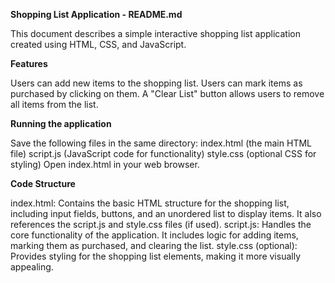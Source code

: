 **Shopping List Application - README.md**

This document describes a simple interactive shopping list application created using HTML, CSS, and JavaScript.

**Features**

Users can add new items to the shopping list.
Users can mark items as purchased by clicking on them.
A "Clear List" button allows users to remove all items from the list.

**Running the application**

Save the following files in the same directory:
index.html (the main HTML file)
script.js (JavaScript code for functionality)
style.css (optional CSS for styling)
Open index.html in your web browser.

**Code Structure**

index.html: Contains the basic HTML structure for the shopping list, including input fields, buttons, and an unordered list to display items. It also references the script.js and style.css files (if used).
script.js: Handles the core functionality of the application. It includes logic for adding items, marking them as purchased, and clearing the list.
style.css (optional): Provides styling for the shopping list elements, making it more visually appealing.
